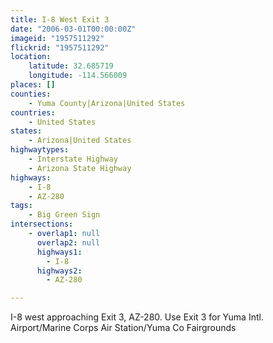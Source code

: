 ```yaml
---
title: I-8 West Exit 3
date: "2006-03-01T00:00:00Z"
imageid: "1957511292"
flickrid: "1957511292"
location:
    latitude: 32.685719
    longitude: -114.566009
places: []
counties:
    - Yuma County|Arizona|United States
countries:
    - United States
states:
    - Arizona|United States
highwaytypes:
    - Interstate Highway
    - Arizona State Highway
highways:
    - I-8
    - AZ-280
tags:
    - Big Green Sign
intersections:
    - overlap1: null
      overlap2: null
      highways1:
        - I-8
      highways2:
        - AZ-280

---
```

I-8 west approaching Exit 3, AZ-280.  Use Exit 3 for Yuma Intl. Airport/Marine Corps Air Station/Yuma Co Fairgrounds